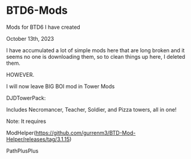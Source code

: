 # BTD6-Mods
Mods for BTD6 I have created

October 13th, 2023

I have accumulated a lot of simple mods here that are long broken and it seems no one is downloading them, so to clean things up here, I deleted them.

HOWEVER.

I will now leave BIG BOI mod in Tower Mods

DJDTowerPack:

Includes Necromancer, Teacher, Soldier, and Pizza towers, all in one!

Note: It requires

ModHelper(https://github.com/gurrenm3/BTD-Mod-Helper/releases/tag/3.1.15)

PathPlusPlus

